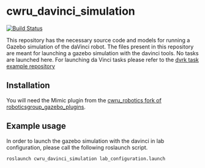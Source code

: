 # cwru_davinci_simulation
[![Build Status](https://travis-ci.com/cwru-robotics/cwru_davinci_simulation.svg?token=vmJpRsmqSqhkx1eZReGx&branch=master)](https://travis-ci.com/cwru-robotics/cwru_davinci_simulation)

This repository has the necessary source code and models for running a Gazebo simulation of the daVinci robot. The files present in this repository are meant for launching a gazebo simulation with the davinci tools. No tasks are launched here. For launching da Vinci tasks please refer to the [dvrk task example repository](https://github.com/cwru-robotics/cwru_davinci_example_tasks)

## Installation
You will need the Mimic plugin from the [cwru_robotics fork of roboticsgroup_gazebo_plugins](https://github.com/cwru-robotics/roboticsgroup_gazebo_plugins).
## Example usage

In order to launch the gazebo simulation with the davinci in lab configuration, please call the following roslaunch script. 
```bash
roslaunch cwru_davinci_simulation lab_configuration.launch
```

